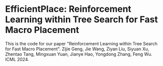 # EfficientPlace: Reinforcement Learning within Tree Search for Fast Macro Placement

This is the code for our paper "Reinforcement Learning within Tree Search for Fast Macro Placement". Zijie Geng, Jie Wang, Ziyan Liu, Siyuan Xu, Zhentao Tang, Mingxuan Yuan, Jianye Hao, Yongdong Zhang, Feng Wu. ICML 2024. 